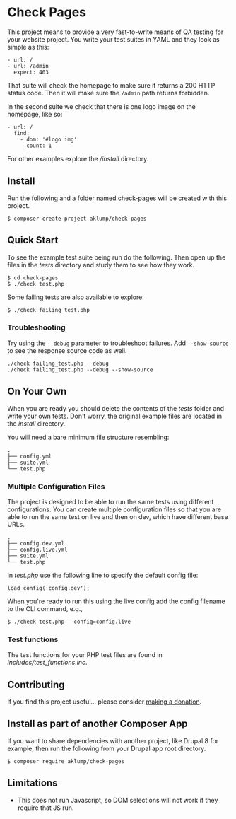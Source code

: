 # Check Pages

This project means to provide a very fast-to-write means of QA testing for your website project.  You write your test suites in YAML and they look as simple as this:

    - url: /
    - url: /admin
      expect: 403

That suite will check the homepage to make sure it returns a 200 HTTP status code.  Then it will make sure the `/admin` path returns forbidden.

In the second suite we check that there is one logo image on the homepage, like so:

    - url: /
      find:
        - dom: '#logo img'
          count: 1

For other examples explore the _/install_ directory.
## Install

Run the following and a folder named check-pages will be created with this project.

    $ composer create-project aklump/check-pages

## Quick Start

To see the example test suite being run do the following.  Then open up the files in the _tests_ directory and study them to see how they work.

    $ cd check-pages
    $ ./check test.php

Some failing tests are also available to explore:

    $ ./check failing_test.php
    
### Troubleshooting

Try using the `--debug` parameter to troubleshoot failures.  Add `--show-source` to see the response source code as well.

    ./check failing_test.php --debug
    ./check failing_test.php --debug --show-source  

## On Your Own

When you are ready you should delete the contents of the _tests_ folder and write your own tests.  Don't worry, the original example files are located in the _install_ directory.

You will need a bare minimum file structure resembling:
    
    .
    ├── config.yml
    ├── suite.yml
    └── test.php

### Multiple Configuration Files

The project is designed to be able to run the same tests using different configurations.  You can create multiple configuration files so that you are able to run the same test on live and then on dev, which have different base URLs. 

    .
    ├── config.dev.yml
    ├── config.live.yml
    ├── suite.yml
    └── test.php
    
In _test.php_ use the following line to specify the default config file:

    load_config('config.dev');

When you're ready to run this using the live config add the config filename to the CLI command, e.g.,

    $ ./check test.php --config=config.live

### Test functions

The test functions for your PHP test files are found in _includes/test_functions.inc_.
    
## Contributing

If you find this project useful... please consider [making a donation](https://www.paypal.com/cgi-bin/webscr?cmd=_s-xclick&hosted_button_id=4E5KZHDQCEUV8&item_name=Gratitude%20for%20aklump%2Fcheck-pages).

## Install as part of another Composer App
If you want to share dependencies with another project, like Drupal 8 for example, then run the following from your Drupal app root directory.

    $ composer require aklump/check-pages
    
## Limitations

* This does not run Javascript, so DOM selections will not work if they require that JS run.

